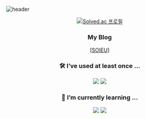
![header](https://capsule-render.vercel.app/api?type=waving&color=0:fe6560,30:d09be6,100:a2e6f5&height=300&&animation=twinkling&section=header&text=🥰%20Soieu's%20GitHub&fontSize=90&fontAlignY=40&fontColor=ffffff&stroke=d09be6)

<div align='center'>

[![Solved.ac
프로필](http://mazassumnida.wtf/api/v2/generate_badge?boj=soieu)](https://solved.ac/soieu)


### My Blog ###
[[SOIEU](https://www.soieu.net/)]
### 🛠 I’ve used at least once ...
<img src="https://img.shields.io/badge/C++-informational?style=for-the-badge&logo=c%2B%2B&logoColor=white"/>
<img src="https://img.shields.io/badge/python-blue?style=for-the-badge&logo=python&logoColor=white"/>

### 🌱 I’m currently learning ...
<img src="https://img.shields.io/badge/Spring-green?style=for-the-badge&logo=spring&logoColor=white"/>
<img src="https://img.shields.io/badge/Java-green?style=for-the-badge&logo=java&logoColor=white"/>
</div>


<!--
**soieu/soieu** is a ✨ _special_ ✨ repository because its `README.md` (this file) appears on your GitHub profile.

Here are some ideas to get you started:

- 🔭 I’m currently working on ...
- 🌱 I’m currently learning ...
- 👯 I’m looking to collaborate on ...
- 🤔 I’m looking for help with ...
- 💬 Ask me about ...
- 📫 How to reach me: ...
- 😄 Pronouns: ...
- ⚡ Fun fact: ...
- https://shields.io
- https://github.com/rzashakeri/beautify-github-profile
-->
